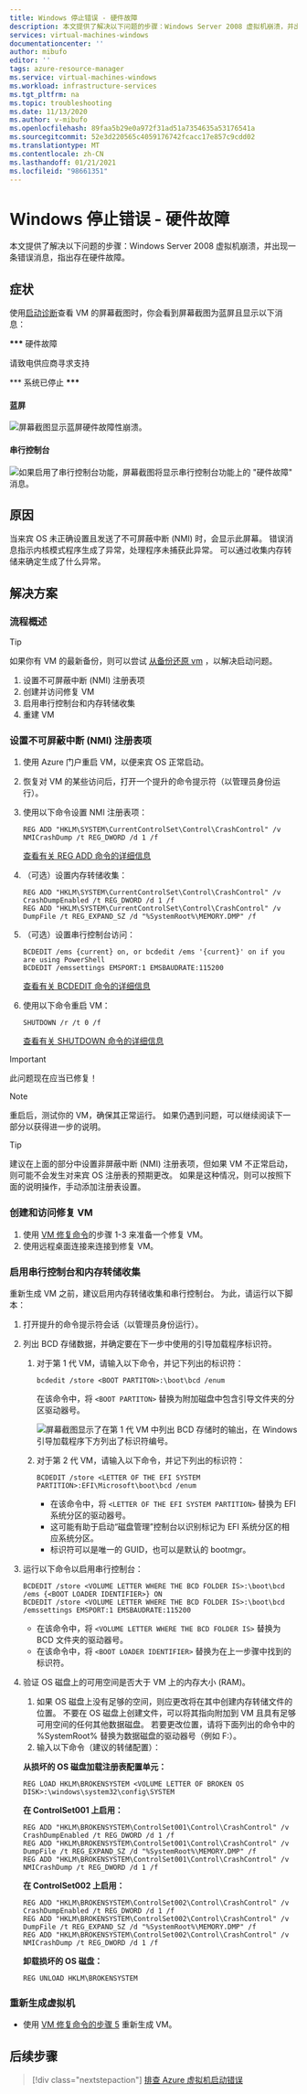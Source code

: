 ```yaml
---
title: Windows 停止错误 - 硬件故障
description: 本文提供了解决以下问题的步骤：Windows Server 2008 虚拟机崩溃，并出现一条错误消息，指出存在硬件故障。
services: virtual-machines-windows
documentationcenter: ''
author: mibufo
editor: ''
tags: azure-resource-manager
ms.service: virtual-machines-windows
ms.workload: infrastructure-services
ms.tgt_pltfrm: na
ms.topic: troubleshooting
ms.date: 11/13/2020
ms.author: v-mibufo
ms.openlocfilehash: 89faa5b29e0a972f31ad51a7354635a53176541a
ms.sourcegitcommit: 52e3d220565c4059176742fcacc17e857c9cdd02
ms.translationtype: MT
ms.contentlocale: zh-CN
ms.lasthandoff: 01/21/2021
ms.locfileid: "98661351"
---
```

# <a name="windows-stop-error---hardware-malfunction"></a>Windows 停止错误 - 硬件故障

本文提供了解决以下问题的步骤：Windows Server 2008 虚拟机崩溃，并出现一条错误消息，指出存在硬件故障。

## <a name="symptoms"></a>症状

使用[启动诊断](./boot-diagnostics.md)查看 VM 的屏幕截图时，你会看到屏幕截图为蓝屏且显示以下消息：

**\*\*\*** 硬件故障

请致电供应商寻求支持

\*\*\* 系统已停止 **\*\*\***

#### <a name="blue-screen"></a>蓝屏

![屏幕截图显示蓝屏硬件故障性崩溃。](media/windows-stop-error-hardware-malfunction/windows-stop-error-hardware-malfunction-1.png)

#### <a name="serial-console"></a>串行控制台

![如果启用了串行控制台功能，屏幕截图将显示串行控制台功能上的 "硬件故障" 消息。](media/windows-stop-error-hardware-malfunction/windows-stop-error-hardware-malfunction-2.png)

## <a name="cause"></a>原因

当来宾 OS 未正确设置且发送了不可屏蔽中断 (NMI) 时，会显示此屏幕。 错误消息指示内核模式程序生成了异常，处理程序未捕获此异常。 可以通过收集内存转储来确定生成了什么异常。

## <a name="solution"></a>解决方案

### <a name="process-overview"></a>流程概述 

> [!TIP]
> 如果你有 VM 的最新备份，则可以尝试 [从备份还原 vm](../../backup/backup-azure-arm-restore-vms.md) ，以解决启动问题。

1. 设置不可屏蔽中断 (NMI) 注册表项 
2. 创建并访问修复 VM 
3. 启用串行控制台和内存转储收集 
4. 重建 VM 

### <a name="set-up-the-non-maskable-interrupt-nmi-registry-key"></a>设置不可屏蔽中断 (NMI) 注册表项

1. 使用 Azure 门户重启 VM，以便来宾 OS 正常启动。 
2. 恢复对 VM 的某些访问后，打开一个提升的命令提示符（以管理员身份运行）。 
3. 使用以下命令设置 NMI 注册表项：

    ```
    REG ADD "HKLM\SYSTEM\CurrentControlSet\Control\CrashControl" /v NMICrashDump /t REG_DWORD /d 1 /f
    ```
    [查看有关 REG ADD 命令的详细信息](/windows-server/administration/windows-commands/reg-add)
4. （可选）设置内存转储收集：

    ```
    REG ADD "HKLM\SYSTEM\CurrentControlSet\Control\CrashControl" /v CrashDumpEnabled /t REG_DWORD /d 1 /f  
    REG ADD "HKLM\SYSTEM\CurrentControlSet\Control\CrashControl" /v DumpFile /t REG_EXPAND_SZ /d "%SystemRoot%\MEMORY.DMP" /f 

    ```
5. （可选）设置串行控制台访问：

    ```
    BCDEDIT /ems {current} on, or bcdedit /ems '{current}' on if you are using PowerShell
    BCDEDIT /emssettings EMSPORT:1 EMSBAUDRATE:115200 
    ```
    [查看有关 BCDEDIT 命令的详细信息](/windows-server/administration/windows-commands/bcdedit)
6. 使用以下命令重启 VM：

    ```
    SHUTDOWN /r /t 0 /f 
    ```
    [查看有关 SHUTDOWN 命令的详细信息](/windows-server/administration/windows-commands/shutdown)

> [!IMPORTANT]
> 此问题现在应当已修复！

> [!NOTE]
> 重启后，测试你的 VM，确保其正常运行。 如果仍遇到问题，可以继续阅读下一部分以获得进一步的说明。

> [!TIP]
> 建议在上面的部分中设置非屏蔽中断 (NMI) 注册表项，但如果 VM 不正常启动，则可能不会发生对来宾 OS 注册表的预期更改。 如果是这种情况，则可以按照下面的说明操作，手动添加注册表设置。

### <a name="create-and-access-a-repair-vm"></a>创建和访问修复 VM

1. 使用 [VM 修复命令](./repair-windows-vm-using-azure-virtual-machine-repair-commands.md)的步骤 1-3 来准备一个修复 VM。
2. 使用远程桌面连接来连接到修复 VM。

### <a name="enable-serial-console-and-memory-dump-collection"></a>启用串行控制台和内存转储收集

重新生成 VM 之前，建议启用内存转储收集和串行控制台。 为此，请运行以下脚本： 

1. 打开提升的命令提示符会话（以管理员身份运行）。 
2. 列出 BCD 存储数据，并确定要在下一步中使用的引导加载程序标识符。 
    1. 对于第 1 代 VM，请输入以下命令，并记下列出的标识符： 
 
        ```
        bcdedit /store <BOOT PARTITON>:\boot\bcd /enum
        ```
        在该命令中，将 `<BOOT PARTITON>` 替换为附加磁盘中包含引导文件夹的分区驱动器号。 

        ![屏幕截图显示了在第 1 代 VM 中列出 BCD 存储时的输出，在 Windows 引导加载程序下方列出了标识符编号。](media/windows-stop-error-hardware-malfunction/windows-stop-error-hardware-malfunction-3.png)
    2. 对于第 2 代 VM，请输入以下命令，并记下列出的标识符：
    
        ```
        BCDEDIT /store <LETTER OF THE EFI SYSTEM PARTITION>:EFI\Microsoft\boot\bcd /enum 
        ```
        * 在该命令中，将 `<LETTER OF THE EFI SYSTEM PARTITION>` 替换为 EFI 系统分区的驱动器号。
        * 这可能有助于启动“磁盘管理”控制台以识别标记为 EFI 系统分区的相应系统分区。
        * 标识符可以是唯一的 GUID，也可以是默认的 bootmgr。
3. 运行以下命令以启用串行控制台：

    ```
    BCDEDIT /store <VOLUME LETTER WHERE THE BCD FOLDER IS>:\boot\bcd /ems {<BOOT LOADER IDENTIFIER>} ON  
    BCDEDIT /store <VOLUME LETTER WHERE THE BCD FOLDER IS>:\boot\bcd /emssettings EMSPORT:1 EMSBAUDRATE:115200 

    ```
    * 在该命令中，将 `<VOLUME LETTER WHERE THE BCD FOLDER IS>` 替换为 BCD 文件夹的驱动器号。
    * 在该命令中，将 `<BOOT LOADER IDENTIFIER>` 替换为在上一步骤中找到的标识符。
4. 验证 OS 磁盘上的可用空间是否大于 VM 上的内存大小 (RAM)。 
    1. 如果 OS 磁盘上没有足够的空间，则应更改将在其中创建内存转储文件的位置。 不要在 OS 磁盘上创建文件，可以将其指向附加到 VM 且具有足够可用空间的任何其他数据磁盘。 若要更改位置，请将下面列出的命令中的 %SystemRoot% 替换为数据磁盘的驱动器号（例如 F:）。 
    2. 输入以下命令（建议的转储配置）：

    **从损坏的 OS 磁盘加载注册表配置单元：**

    ```
    REG LOAD HKLM\BROKENSYSTEM <VOLUME LETTER OF BROKEN OS DISK>:\windows\system32\config\SYSTEM
    ```

    **在 ControlSet001 上启用：**

    ```
    REG ADD "HKLM\BROKENSYSTEM\ControlSet001\Control\CrashControl" /v CrashDumpEnabled /t REG_DWORD /d 1 /f 
    REG ADD "HKLM\BROKENSYSTEM\ControlSet001\Control\CrashControl" /v DumpFile /t REG_EXPAND_SZ /d "%SystemRoot%\MEMORY.DMP" /f 
    REG ADD "HKLM\BROKENSYSTEM\ControlSet001\Control\CrashControl" /v NMICrashDump /t REG_DWORD /d 1 /f 
    ```

    **在 ControlSet002 上启用：**

    ```
    REG ADD "HKLM\BROKENSYSTEM\ControlSet002\Control\CrashControl" /v CrashDumpEnabled /t REG_DWORD /d 1 /f 
    REG ADD "HKLM\BROKENSYSTEM\ControlSet002\Control\CrashControl" /v DumpFile /t REG_EXPAND_SZ /d "%SystemRoot%\MEMORY.DMP" /f 
    REG ADD "HKLM\BROKENSYSTEM\ControlSet002\Control\CrashControl" /v NMICrashDump /t REG_DWORD /d 1 /f 
    ```

    **卸载损坏的 OS 磁盘：**

    ```
    REG UNLOAD HKLM\BROKENSYSTEM
    ```
### <a name="rebuild-the-virtual-machine"></a>重新生成虚拟机

* 使用 [VM 修复命令的步骤 5](./repair-windows-vm-using-azure-virtual-machine-repair-commands.md#repair-process-example) 重新生成 VM。

## <a name="next-steps"></a>后续步骤

> [!div class="nextstepaction"]
> [排查 Azure 虚拟机启动错误](./boot-error-troubleshoot.md)
